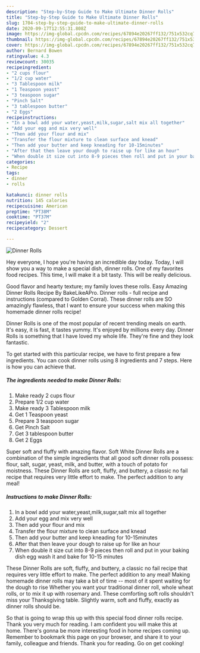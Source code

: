 ```yaml
---
description: "Step-by-Step Guide to Make Ultimate Dinner Rolls"
title: "Step-by-Step Guide to Make Ultimate Dinner Rolls"
slug: 1704-step-by-step-guide-to-make-ultimate-dinner-rolls
date: 2020-09-17T12:55:31.808Z
image: https://img-global.cpcdn.com/recipes/67894e20267ff132/751x532cq70/dinner-rolls-recipe-main-photo.jpg
thumbnail: https://img-global.cpcdn.com/recipes/67894e20267ff132/751x532cq70/dinner-rolls-recipe-main-photo.jpg
cover: https://img-global.cpcdn.com/recipes/67894e20267ff132/751x532cq70/dinner-rolls-recipe-main-photo.jpg
author: Bernard Bowen
ratingvalue: 4.3
reviewcount: 30035
recipeingredient:
- "2 cups flour"
- "1/2 cup water"
- "3 Tablespoon milk"
- "1 Teaspoon yeast"
- "3 teaspoon sugar"
- "Pinch Salt"
- "3 tablespoon butter"
- "2 Eggs"
recipeinstructions:
- "In a bowl add your water,yeast,milk,sugar,salt mix all together"
- "Add your egg and mix very well"
- "Then add your flour and mix"
- "Transfer the flour mixture to clean surface and knead"
- "Then add your butter and keep kneading for 10-15minutes"
- "After that then leave your dough to raise up for like an hour"
- "When double it size cut into 8-9 pieces then roll and put in your baking dish egg wash it and bake for 10-15 minutes"
categories:
- Recipe
tags:
- dinner
- rolls

katakunci: dinner rolls 
nutrition: 145 calories
recipecuisine: American
preptime: "PT38M"
cooktime: "PT37M"
recipeyield: "2"
recipecategory: Dessert

---
```



![Dinner Rolls](https://img-global.cpcdn.com/recipes/67894e20267ff132/751x532cq70/dinner-rolls-recipe-main-photo.jpg)

Hey everyone, I hope you're having an incredible day today. Today, I will show you a way to make a special dish, dinner rolls. One of my favorites food recipes. This time, I will make it a bit tasty. This will be really delicious.

Good flavor and hearty texture; my family loves these rolls. Easy Amazing Dinner Rolls Recipe By BakeLikeAPro. Dinner rolls - full recipe and instructions (compared to Golden Corral). These dinner rolls are SO amazingly flawless, that I want to ensure your success when making this homemade dinner rolls recipe!

Dinner Rolls is one of the most popular of recent trending meals on earth. It's easy, it is fast, it tastes yummy. It's enjoyed by millions every day. Dinner Rolls is something that I have loved my whole life. They're fine and they look fantastic.


To get started with this particular recipe, we have to first prepare a few ingredients. You can cook dinner rolls using 8 ingredients and 7 steps. Here is how you can achieve that.

<!--inarticleads1-->

##### The ingredients needed to make Dinner Rolls:

1. Make ready 2 cups flour
1. Prepare 1/2 cup water
1. Make ready 3 Tablespoon milk
1. Get 1 Teaspoon yeast
1. Prepare 3 teaspoon sugar
1. Get Pinch Salt
1. Get 3 tablespoon butter
1. Get 2 Eggs


Super soft and fluffy with amazing flavor. Soft White Dinner Rolls are a combination of the simple ingredients that all good soft dinner rolls possess: flour, salt, sugar, yeast, milk, and butter, with a touch of potato for moistness. These Dinner Rolls are soft, fluffy, and buttery, a classic no fail recipe that requires very little effort to make. The perfect addition to any meal! 

<!--inarticleads2-->

##### Instructions to make Dinner Rolls:

1. In a bowl add your water,yeast,milk,sugar,salt mix all together
1. Add your egg and mix very well
1. Then add your flour and mix
1. Transfer the flour mixture to clean surface and knead
1. Then add your butter and keep kneading for 10-15minutes
1. After that then leave your dough to raise up for like an hour
1. When double it size cut into 8-9 pieces then roll and put in your baking dish egg wash it and bake for 10-15 minutes


These Dinner Rolls are soft, fluffy, and buttery, a classic no fail recipe that requires very little effort to make. The perfect addition to any meal! Making homemade dinner rolls may take a bit of time -- most of it spent waiting for the dough to rise Whether you want your traditional dinner roll, whole wheat rolls, or to mix it up with rosemary and. These comforting soft rolls shouldn&#39;t miss your Thanksgiving table. Slightly warm, soft and fluffy, exactly as dinner rolls should be. 

So that is going to wrap this up with this special food dinner rolls recipe. Thank you very much for reading. I am confident you will make this at home. There's gonna be more interesting food in home recipes coming up. Remember to bookmark this page on your browser, and share it to your family, colleague and friends. Thank you for reading. Go on get cooking!
